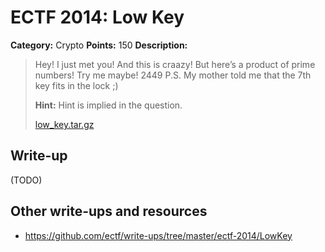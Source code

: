 # ECTF 2014: Low Key

**Category:** Crypto
**Points:** 150
**Description:**

> Hey!
> I just met you!
> And this is craazy!
> But here’s a product of prime numbers!
> Try me maybe!
> 2449
> P.S. My mother told me that the 7th key fits in the lock ;)
>
> **Hint:** Hint is implied in the question.
>
> [low_key.tar.gz](low_key.tar.gz)

## Write-up

(TODO)

## Other write-ups and resources

* <https://github.com/ectf/write-ups/tree/master/ectf-2014/LowKey>
